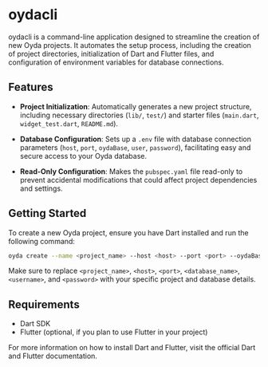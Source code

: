 # oydacli

oydacli is a command-line application designed to streamline the creation of new Oyda projects. It automates the setup process, including the creation of project directories, initialization of Dart and Flutter files, and configuration of environment variables for database connections.

## Features

- **Project Initialization**: Automatically generates a new project structure, including necessary directories (`lib/`, `test/`) and starter files (`main.dart`, `widget_test.dart`, `README.md`).

- **Database Configuration**: Sets up a `.env` file with database connection parameters (`host`, `port`, `oydaBase`, `user`, `password`), facilitating easy and secure access to your Oyda database.

- **Read-Only Configuration**: Makes the `pubspec.yaml` file read-only to prevent accidental modifications that could affect project dependencies and settings.

## Getting Started

To create a new Oyda project, ensure you have Dart installed and run the following command:

```bash
oyda create --name <project_name> --host <host> --port <port> --oydaBase <database_name> --user <username> --password <password>
```

Make sure to replace `<project_name>`, `<host>`, `<port>`, `<database_name>`, `<username>`, and `<password>` with your specific project and database details.


## Requirements

* Dart SDK
* Flutter (optional, if you plan to use Flutter in your project)

For more information on how to install Dart and Flutter, visit the official Dart and Flutter documentation.


